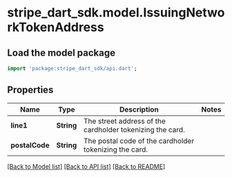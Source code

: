 # stripe_dart_sdk.model.IssuingNetworkTokenAddress

## Load the model package
```dart
import 'package:stripe_dart_sdk/api.dart';
```

## Properties
Name | Type | Description | Notes
------------ | ------------- | ------------- | -------------
**line1** | **String** | The street address of the cardholder tokenizing the card. | 
**postalCode** | **String** | The postal code of the cardholder tokenizing the card. | 

[[Back to Model list]](../README.md#documentation-for-models) [[Back to API list]](../README.md#documentation-for-api-endpoints) [[Back to README]](../README.md)


